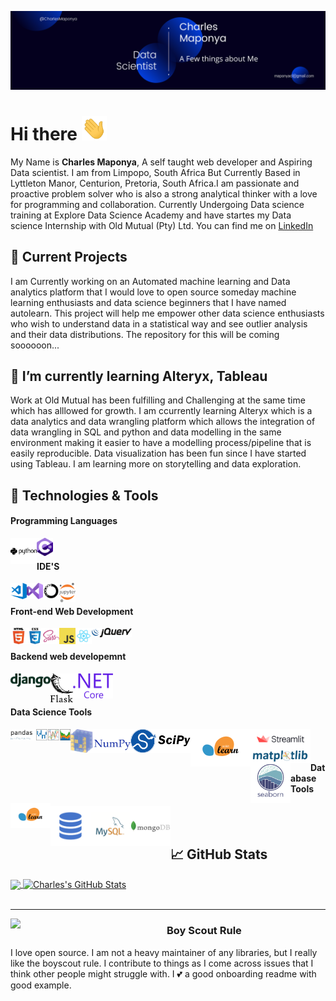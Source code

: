 [![Header](https://raw.githubusercontent.com/CharlesMaponya/CharlesMaponya/master/CharlesMaponya_Header.png "Header")](https://maponyacharles.dev/)

# Hi there <img src="https://raw.githubusercontent.com/CharlesMaponya/CharlesMaponya/master/wave.gif" width="40px">

My Name is **Charles Maponya**, A self taught web developer and Aspiring Data scientist. I am from Limpopo, South Africa But Currently Based in Lyttleton Manor, Centurion, Pretoria, South Africa.I am passionate and proactive problem solver who is also a strong analytical thinker
with a love for programming and collaboration. Currently Undergoing Data science training at Explore Data Science Academy and have startes my Data science Internship with Old Mutual (Pty) Ltd. You can find me on [LinkedIn](https://www.linkedin.com/in/charles-maponya/)

## 🔭 Current Projects

I am Currently working on an Automated machine learning and Data analytics platform that I would love to open source someday machine learning enthusiasts and data science beginners that I have named autolearn. This project will help me empower other data science enthusiasts who wish to understand data in a statistical way and see outlier analysis and their data distributions.
The repository for this will be coming soooooon...

## 🌱 I’m currently learning Alteryx, Tableau
Work at Old Mutual has been fulfilling and Challenging at the same time which has alllowed for growth. I am ccurrently learning Alteryx which is a data analytics and data wrangling platform which allows the integration of data wrangling in SQL and python and data modelling in the same environment making it easier to have a modelling process/pipeline that is easily reproducible.
Data visualization has been fun since I have started using Tableau. I am learning more on storytelling and data exploration.

## 🔧 Technologies & Tools

#### Programming Languages

<img align="left" alt="Python" width="42px" src="https://raw.githubusercontent.com/CharlesMaponya/CharlesMaponya/master/Python_logo.svg" />
<img align="left" alt="CSharp" width="26px" src="https://raw.githubusercontent.com/CharlesMaponya/CharlesMaponya/master/c-sharp.svg" />

<br />

#### IDE'S
<img align="left" alt="Visual Studio Code" width="26px" src="https://raw.githubusercontent.com/github/explore/80688e429a7d4ef2fca1e82350fe8e3517d3494d/topics/visual-studio-code/visual-studio-code.png" />
<img align="left" alt="Visual Studio" width="26px" src="https://raw.githubusercontent.com/CharlesMaponya/CharlesMaponya/master/visual-studio.svg" />
<img align="left" alt="Anaconda" width="26px" src="https://raw.githubusercontent.com/CharlesMaponya/CharlesMaponya/master/cib-anaconda.svg" />
<img align="left" alt="Jupyter Notebooks" width="26px" src="https://raw.githubusercontent.com/CharlesMaponya/CharlesMaponya/master/jupyter-seeklogo.com.svg" />


<br />

#### Front-end Web Development

<img align="left" alt="HTML5" width="26px" src="https://raw.githubusercontent.com/github/explore/80688e429a7d4ef2fca1e82350fe8e3517d3494d/topics/html/html.png" />
<img align="left" alt="CSS3" width="26px" src="https://raw.githubusercontent.com/github/explore/80688e429a7d4ef2fca1e82350fe8e3517d3494d/topics/css/css.png" />
<img align="left" alt="Sass" width="26px" src="https://raw.githubusercontent.com/github/explore/80688e429a7d4ef2fca1e82350fe8e3517d3494d/topics/sass/sass.png" />
<img align="left" alt="JavaScript" width="26px" src="https://raw.githubusercontent.com/github/explore/80688e429a7d4ef2fca1e82350fe8e3517d3494d/topics/javascript/javascript.png" />
<img align="left" alt="React" width="26px" src="https://raw.githubusercontent.com/github/explore/80688e429a7d4ef2fca1e82350fe8e3517d3494d/topics/react/react.png" />
<img align="left" alt="JQuery" width="64px" src="https://raw.githubusercontent.com/CharlesMaponya/CharlesMaponya/master/jquery-logo.svg" />

<br />

#### Backend web developemnt

<img align="left" alt="jango Community" width="64px" src="https://raw.githubusercontent.com/CharlesMaponya/CharlesMaponya/master/django-community.svg" />
<img align="left" alt="Flask Logo" width="36px" src="https://raw.githubusercontent.com/CharlesMaponya/CharlesMaponya/master/flask-seeklogo.svg" />
<img align="left" alt="Dotnet Core" width="64px" src="https://raw.githubusercontent.com/CharlesMaponya/CharlesMaponya/master/dot-net-core-7.svg" />

<br/><br/>

#### Data Science Tools

<img align="left" alt="Pandas Logo" width="96px" src="https://raw.githubusercontent.com/CharlesMaponya/CharlesMaponya/master/pandas.png" />
<img align="left" alt="Numpy Logo" width="96px" src="https://raw.githubusercontent.com/CharlesMaponya/CharlesMaponya/master/NumPy_logo.svg" />
<img align="left" alt="Scipy Logo" width="96px" src="https://raw.githubusercontent.com/CharlesMaponya/CharlesMaponya/master/scipy.png" />
<img align="left" alt="Scikit-learn Logo" width="96px" src="https://raw.githubusercontent.com/CharlesMaponya/CharlesMaponya/master/sklearn.png" />
<img align="left" alt="Streamlit Logo" width="96px" src="https://raw.githubusercontent.com/CharlesMaponya/CharlesMaponya/master/streamlit.png" />
<img align="left" alt="Matplotlib Logo" width="96px" src="https://raw.githubusercontent.com/CharlesMaponya/CharlesMaponya/master/matplotlib.svg" />
<img align="left" alt="Seaborn Logo" width="64px" src="https://raw.githubusercontent.com/CharlesMaponya/CharlesMaponya/master/seaborn.png" />
<img align="left" alt="Scikit Learn Logo" width="64px" src="https://raw.githubusercontent.com/CharlesMaponya/CharlesMaponya/master/sklearn.png" />

<br/><br/>

#### Database Tools

<img align="left" alt="SQL" width="64px" src="https://raw.githubusercontent.com/github/explore/80688e429a7d4ef2fca1e82350fe8e3517d3494d/topics/sql/sql.png" />
<img align="left" alt="MySQL" width="64px" src="https://raw.githubusercontent.com/github/explore/80688e429a7d4ef2fca1e82350fe8e3517d3494d/topics/mysql/mysql.png" />
<img align="left" alt="MongoDB" width="64px" src="https://raw.githubusercontent.com/github/explore/80688e429a7d4ef2fca1e82350fe8e3517d3494d/topics/mongodb/mongodb.png" />

<br /><br/>

## &#x1f4c8; GitHub Stats

<a href="https://github.com/CharlesMaponya/CharlesMaponya">
  <img align="center" src="https://github-readme-stats.vercel.app/api/top-langs/?username=CharlesMaponya&title_color=ffffff&text_color=c9cacc&hide=javascript&icon_color=0037c3&bg_color=04001E" />
</a>
<a href="https://github.com/CharlesMaponya/CharlesMaponya">
  <img align="center" src="https://github-readme-stats.vercel.app/api?username=CharlesMaponya&show_icons=true&line_height=27&count_private=true&title_color=ffffff&text_color=c9cacc&icon_color=0037c3&bg_color=04001E" alt="Charles's GitHub Stats" />
</a>
<br/><br/>

---
 
 <p>
  <img width="250" align='left' src="https://github.com/WaylonWalker/WaylonWalker/blob/main/icon/hacktoberfest.png?raw=true">
</p>
 
### Boy Scout Rule

I love open source.  I am not a heavy maintainer of any libraries, but I really like the boyscout rule.  I contribute to things as I come across issues that I think other people might struggle with. I 💕 a good onboarding readme with good example.



<!--
**CharlesMaponya/CharlesMaponya** is a ✨ _special_ ✨ repository because its `README.md` (this file) appears on your GitHub profile.

Here are some ideas to get you started:

- 🔭 I’m currently working on ...
- 🌱 I’m currently learning ...
- 👯 I’m looking to collaborate on ...
- 🤔 I’m looking for help with ...
- 💬 Ask me about ...
- 📫 How to reach me: ...
- 😄 Pronouns: ...
- ⚡ Fun fact: ...
-->
